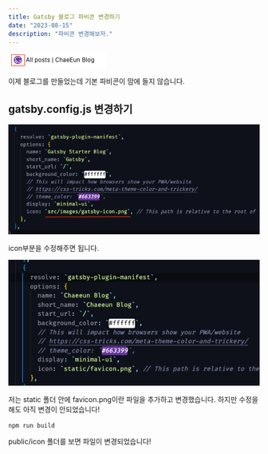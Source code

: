 ```yaml
---
title: Gatsby 블로그 파비콘 변경하기
date: "2023-08-15"
description: "파비콘 변경해보자."
---
```


![파비콘이미지](image.png)

이제 블로그를 만들었는데 기본 파비콘이 맘에 들지 않습니다.

## gatsby.config.js 변경하기

![Alt text](image-1.png)

icon부분을 수정해주면 됩니다. 

![Alt text](image-2.png)

저는 static 폴더 안에 favicon.png이란 파일을 추가하고 변경했습니다.
하지만 수정을 해도 아직 변경이 안되었습니다!

```shell
npm run build
```
public/icon 폴더를 보면 파일이 변경되었습니다!






